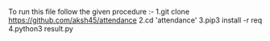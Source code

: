 To run this file follow the given procedure :- </n>
1.git clone https://github.com/aksh45/attendance </n>
2.cd 'attendance' </n>
3.pip3 install -r req </n>
4.python3 result.py </n>
